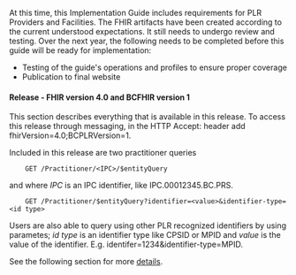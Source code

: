 
At this time, this Implementation Guide includes requirements for PLR Providers and Facilities.  The FHIR artifacts have been created according to the current understood expectations.  It still needs to undergo review and testing.  Over the next year, the following needs to be completed before this guide will be ready for implementation:

* Testing of the guide's operations and profiles to ensure proper coverage
* Publication to final website

#### Release - FHIR version 4.0 and BCFHIR version 1

This section describes everything that is available in this release.  To access this release through messaging, in the HTTP Accept: header add fhirVersion=4.0;BCPLRVersion=1.

Included in this release are two practitioner queries

        GET /Practitioner/<IPC>/$entityQuery

and where *IPC* is an IPC identifier, like IPC.00012345.BC.PRS.

        GET /Practitioner/$entityQuery?identifier=<value>&identifier-type=<id type>

Users are also able to query using other PLR recognized identifiers by using parametes; *id type* is an identifier type like CPSID or MPID and *value* is the value of the identifier.  E.g.  identifer=1234&identifier-type=MPID. 

See the following section for more [details](specification.html#query-part-1---operations).

